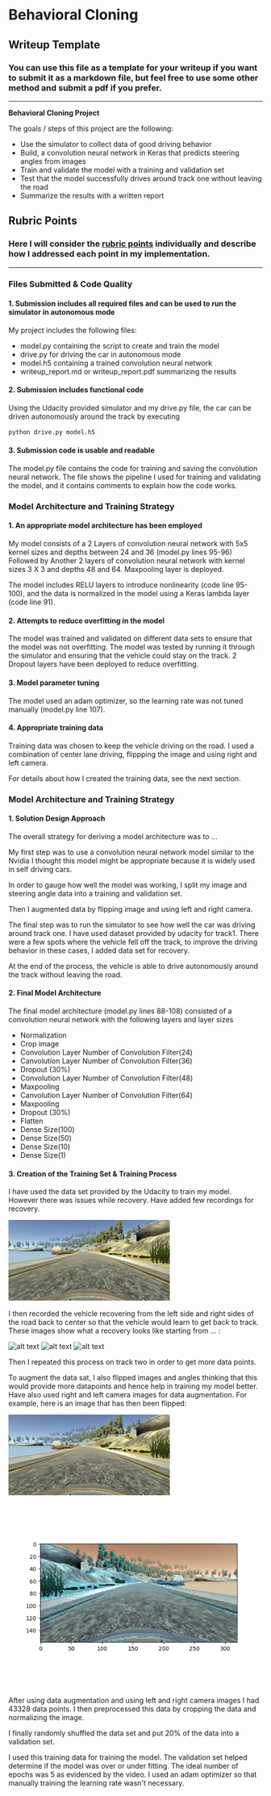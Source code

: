 # **Behavioral Cloning** 

## Writeup Template

### You can use this file as a template for your writeup if you want to submit it as a markdown file, but feel free to use some other method and submit a pdf if you prefer.

---

**Behavioral Cloning Project**

The goals / steps of this project are the following:
* Use the simulator to collect data of good driving behavior
* Build, a convolution neural network in Keras that predicts steering angles from images
* Train and validate the model with a training and validation set
* Test that the model successfully drives around track one without leaving the road
* Summarize the results with a written report


[//]: # (Image References)

[image2]: ./examples/center_2019_07_25_19_34_50_080.jpg "Grayscaling"
[image3]: ./examples/center_2019_07_27_18_34_22_466.jpg "Recovery Image"
[image4]: ./examples/center_2019_07_27_18_34_22_606.jpg "Recovery Image"
[image5]: ./examples/center_2019_07_27_18_34_22_745.jpg "Recovery Image"
[image6]: ./examples/center_2019_07_25_19_34_50_080.jpg "Normal Image"
[image7]: ./examples/Figure_1.png "Flipped Image"

## Rubric Points
### Here I will consider the [rubric points](https://review.udacity.com/#!/rubrics/432/view) individually and describe how I addressed each point in my implementation.  

---
### Files Submitted & Code Quality

#### 1. Submission includes all required files and can be used to run the simulator in autonomous mode

My project includes the following files:
* model.py containing the script to create and train the model
* drive.py for driving the car in autonomous mode
* model.h5 containing a trained convolution neural network 
* writeup_report.md or writeup_report.pdf summarizing the results

#### 2. Submission includes functional code
Using the Udacity provided simulator and my drive.py file, the car can be driven autonomously around the track by executing 
```sh
python drive.py model.h5
```

#### 3. Submission code is usable and readable

The model.py file contains the code for training and saving the convolution neural network. The file shows the pipeline I used for training and validating the model, and it contains comments to explain how the code works.

### Model Architecture and Training Strategy

#### 1. An appropriate model architecture has been employed

My model consists of a 2 Layers of convolution neural network with 5x5 kernel sizes and depths between 24 and 36 (model.py lines 95-96) 
Followed by Another 2 layers of convolution neural network with kernel sizes 3 X 3 and depths 48 and 64.
Maxpooling layer is deployed.

The model includes RELU layers to introduce nonlinearity (code line 95-100), and the data is normalized in the model using a Keras lambda layer (code line 91). 

#### 2. Attempts to reduce overfitting in the model

The model was trained and validated on different data sets to ensure that the model was not overfitting. The model was tested by running it through the simulator and ensuring that the vehicle could stay on the track. 2 Dropout layers have been deployed to reduce overfitting.

#### 3. Model parameter tuning

The model used an adam optimizer, so the learning rate was not tuned manually (model.py line 107).

#### 4. Appropriate training data

Training data was chosen to keep the vehicle driving on the road. I used a combination of center lane driving, flippping the image and using right and left camera. 

For details about how I created the training data, see the next section. 

### Model Architecture and Training Strategy

#### 1. Solution Design Approach

The overall strategy for deriving a model architecture was to ...

My first step was to use a convolution neural network model similar to the Nvidia I thought this model might be appropriate because it is widely used in self driving cars.

In order to gauge how well the model was working, I split my image and steering angle data into a training and validation set. 

Then I augmented data by flipping image and using left and right camera.

The final step was to run the simulator to see how well the car was driving around track one. I have used dataset provided by udacity for track1. There were a few spots where the vehicle fell off the track, to improve the driving behavior in these cases, I added data set for recovery.

At the end of the process, the vehicle is able to drive autonomously around the track without leaving the road.

#### 2. Final Model Architecture

The final model architecture (model.py lines 88-108) consisted of a convolution neural network with the following layers and layer sizes 
* Normalization
* Crop image
* Convolution Layer Number of Convolution Filter(24)
* Canvolution Layer Number of Convolution Filter(36)
* Dropout (30%)
* Convolution Layer Number of Convolution Filter(48)
* Maxpooling
* Canvolution Layer Number of Convolution Filter(64)
* Maxpooling
* Dropout (30%)
* Flatten
* Dense Size(100)
* Dense Size(50)
* Dense Size(10)
* Dense Size(1)



#### 3. Creation of the Training Set & Training Process

I have used the data set provided by the Udacity to train my model. However there was issues while recovery. Have added few recordings for recovery.

![alt text][image2]

I then recorded the vehicle recovering from the left side and right sides of the road back to center so that the vehicle would learn to get back to track. These images show what a recovery looks like starting from ... :

![alt text][image3]
![alt text][image4]
![alt text][image5]

Then I repeated this process on track two in order to get more data points.

To augment the data sat, I also flipped images and angles thinking that this would provide more datapoints and hence help in training my model better. Have also used right and left camera images for data augmentation. For example, here is an image that has then been flipped:

![alt text][image6]
![alt text][image7]



After using data augmentation and using left and right camera images I had 43328 data points. I then preprocessed this data by cropping the data and normalizing the image.


I finally randomly shuffled the data set and put 20% of the data into a validation set. 

I used this training data for training the model. The validation set helped determine if the model was over or under fitting. The ideal number of epochs was 5 as evidenced by the video. I used an adam optimizer so that manually training the learning rate wasn't necessary.
